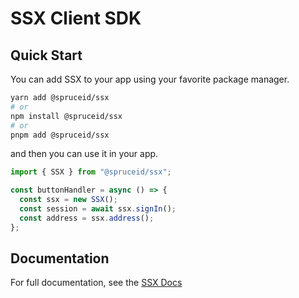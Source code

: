 # SSX Client SDK

## Quick Start

You can add SSX to your app using your favorite package manager.

```bash
yarn add @spruceid/ssx
# or
npm install @spruceid/ssx
# or
pnpm add @spruceid/ssx
```

and then you can use it in your app.

```js
import { SSX } from "@spruceid/ssx";

const buttonHandler = async () => {
  const ssx = new SSX();
  const session = await ssx.signIn();
  const address = ssx.address();
};
```

## Documentation

For full documentation, see the [SSX Docs](https://docs.ssx.id)
